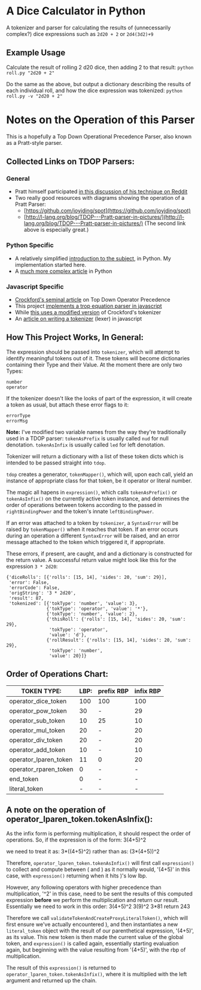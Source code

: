 # A Dice Calculator in Python

A tokenizer and parser for calculating the results of (unnecessarily complex?) dice expressions such as `2d20 + 2` or `2d4(3d2)+9`

## Example Usage
Calculate the result of rolling 2 d20 dice, then adding 2 to that result:
`python roll.py "2d20 + 2"`

Do the same as the above, but output a dictionary describing the results of each individual roll, and how the dice expression was tokenized:
`python roll.py -v "2d20 + 2"`


# Notes on the Operation of this Parser
This is a hopefully a Top Down Operational Precedence Parser, also known as a Pratt-style parser.

## Collected Links on TDOP Parsers:

### General
* Pratt himself participated [in this discussion of his technique on Reddit](http://www.reddit.com/r/programming/comments/g7892/expression_parsing_made_easy_if_recursive_descent/)
* Two really good resources with diagrams showing the operation of a Pratt Parser:
    * [https://github.com/joyjding/spot](https://github.com/joyjding/spot)
    * [http://l-lang.org/blog/TDOP---Pratt-parser-in-pictures/](http://l-lang.org/blog/TDOP---Pratt-parser-in-pictures/)
    (The second link above is especially great.)

### Python Specific
* A relatively simplified [introduction to the subject](http://eli.thegreenplace.net/2010/01/02/top-down-operator-precedence-parsing/d1), in Python.  My implementation started here.
* A [much more complex article](http://effbot.org/zone/simple-top-down-parsing.htm) in Python

### Javascript Specific
* [Crockford's seminal article](http://javascript.crockford.com/tdop/tdop.html) on Top Down Operator Precedence
* This project [implements a trop equation parser in javascript](https://github.com/kevinmehall/EquationExplorer/blob/master/tdop_math.js)
* While [this uses a modified version](https://github.com/kevinmehall/EquationExplorer/blob/master/tokens.js) of Crockford's tokenizer
* An [article on writing a tokenizer](http://ariya.ofilabs.com/2011/08/math-evaluator-in-javascript-part1.html) (lexer) in javascript


## How This Project Works, In General:
The expression should be passed into `tokenizer`, which will attempt to identify meaningful tokens out of it.  These tokens will become dictionaries containing their Type and their Value.
At the moment there are only two Types: 
```
number
operator
```

If the tokenizer doesn't like the looks of part of the expression, it will create a token as usual, but attach these error flags to it:
```
errorType
errorMsg
```

**Note:** I've modified two variable names from the way they're traditionally used in a TDOP parser:
`tokenAsPrefix` is usually called `nud` for null denotation.
`tokenAsInfix` is usually called `led` for left denotation.


Tokenizer will return a dictionary with a list of these token dicts which is intended to be passed straight into `tdop`.

`tdop` creates a generator, `tokenMapper()`, which will, upon each call, yield an instance of appropriate class for that token, be it operator or literal number.
    
The magic all hapens in `expression()`, which calls `tokenAsPrefix()` or `tokenAsInfix()` on the currently active token instance, and determines the order of operations between tokens according to the passed in `rightBindingPower` and the token's innate `leftBindingPower`.

If an error was attached to a token by `tokenizer`, a `SyntaxError` will be raised by `tokenMapper()` when it reaches that token.  If an error occurs during an operation a different `SyntaxError` will be raised, and an error message attached to the token which triggered it, if appropriate.

These errors, if present, are caught, and and a dictionary is constructed for the return value. A successful return value might look like this for the expression `3 * 2d20`:

    {'diceRolls': [{'rolls': [15, 14], 'sides': 20, 'sum': 29}],
     'error': False,
     'errorCode': False,
     'origString': '3 * 2d20',
     'result': 87,
     'tokenized': [{'tokType': 'number', 'value': 3},
                   {'tokType': 'operator', 'value': '*'},
                   {'tokType': 'number', 'value': 2},
                   {'thisRoll': {'rolls': [15, 14], 'sides': 20, 'sum': 29},
                    'tokType': 'operator',
                    'value': 'd'},
                   {'rollResult': {'rolls': [15, 14], 'sides': 20, 'sum': 29},
                    'tokType': 'number',
                    'value': 20}]}


## Order of Operations Chart:

| TOKEN TYPE:             | LBP:        | prefix RBP      | infix RBP |
| ----------------------- | ----------- | --------------- | --------- |
| operator_dice_token     | 100         | 100             | 100 |
| operator_pow_token      | 30          | -               | 29 |
| operator_sub_token      | 10          | 25              | 10 |
| operator_mul_token      | 20          | -               | 20 |
| operator_div_token      | 20          | -               | 20 |
| operator_add_token      | 10          | -               | 10 |
| operator_lparen_token   | 11          | 0               | 20 |
| operator_rparen_token   | 0           | -               | - |
| end_token               | 0           | -               | - |
| literal_token           | -           | -               | - |


## A note on the operation of operator_lparen_token.tokenAsInfix():
As the infix form is performing multiplication, it should respect the order of operations. So, if the expression is of the form: 
    3(4+5)^2

we need to treat it as: 
    3*((4+5)^2)
rather than as:
    (3*(4+5))^2

Therefore, `operator_lparen_token.tokenAsInfix()` will first call `expression()` to collect and compute between ( and ) as it normally would, '(4+5)' in this case, with `expression()` returning when it hits )'s low lbp.

However, any following operators with higher precedence than multiplication, '^2' in this case, need to be sent the results of this computed expression **before** we perform the multiplication and return our result.  Essentially we need to work in this order:
    3(4+5)^2
    3(9)^2
    3*81
    return 243
    
Therefore we call `validateTokenAndCreateProxyLiteralToken()`, which will first ensure we've actually encountered ), and then instantiates a new `literal_token` object with the result of our parenthetical expression, '(4+5)', as its value.  This new token is then made the current value of the global token, and `expression()` is called again, essentially starting evaluation again, but beginning with the value resulting from '(4+5)', with the rbp of multiplication.
    
The result of this `expression()` is returned to `operator_lparen_token.tokenAsInfix()`, where it is multiplied with the left argument and returned up the chain.

